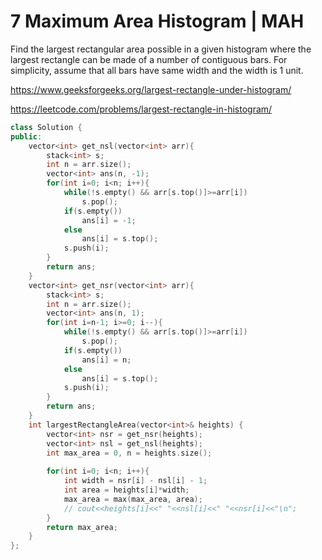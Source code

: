 # 7 Maximum Area Histogram | MAH

Find the largest rectangular area possible in a given histogram where the largest rectangle can be made of a number of contiguous bars. For simplicity, assume that all bars have same width and the width is 1 unit.

https://www.geeksforgeeks.org/largest-rectangle-under-histogram/

https://leetcode.com/problems/largest-rectangle-in-histogram/

```cpp
class Solution {
public:
    vector<int> get_nsl(vector<int> arr){
        stack<int> s;
        int n = arr.size();
        vector<int> ans(n, -1);
        for(int i=0; i<n; i++){
            while(!s.empty() && arr[s.top()]>=arr[i])
                s.pop();
            if(s.empty())
                ans[i] = -1;
            else
                ans[i] = s.top();
            s.push(i);
        }
        return ans;
    }
    vector<int> get_nsr(vector<int> arr){
        stack<int> s;
        int n = arr.size();
        vector<int> ans(n, 1);
        for(int i=n-1; i>=0; i--){
            while(!s.empty() && arr[s.top()]>=arr[i])
                s.pop();
            if(s.empty())
                ans[i] = n;
            else
                ans[i] = s.top();
            s.push(i);
        }
        return ans;
    }
    int largestRectangleArea(vector<int>& heights) {
        vector<int> nsr = get_nsr(heights);
        vector<int> nsl = get_nsl(heights);
        int max_area = 0, n = heights.size();
        
        for(int i=0; i<n; i++){
            int width = nsr[i] - nsl[i] - 1;
            int area = heights[i]*width;
            max_area = max(max_area, area);
            // cout<<heights[i]<<" "<<nsl[i]<<" "<<nsr[i]<<"\n";
        }
        return max_area;
    }
};
```